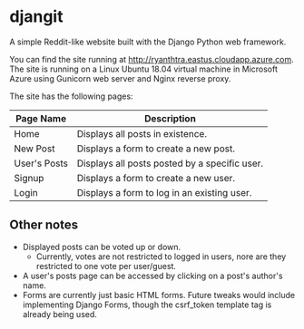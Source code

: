 # djangit
A simple Reddit-like website built with the Django Python web framework.

You can find the site running at http://ryanthtra.eastus.cloudapp.azure.com.  The site is running on a Linux Ubuntu 18.04 virtual machine in Microsoft Azure using Gunicorn web server and Nginx reverse proxy.

The site has the following pages:

Page Name | Description
----------|------------
Home | Displays all posts in existence.
New Post  | Displays a form to create a new post.
User's Posts | Displays all posts posted by a specific user.
Signup | Displays a form to create a new user.
Login | Displays a form to log in an existing user.

## Other notes
- Displayed posts can be voted up or down.
  - Currently, votes are not restricted to logged in users, nore are they restricted to one vote per user/guest.
- A user's posts page can be accessed by clicking on a post's author's name.
- Forms are currently just basic HTML forms.  Future tweaks would include implementing Django Forms, though the csrf_token template tag is already being used.
